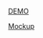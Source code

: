 [DEMO](https://oggyrock.github.io/dash/)

[Mockup](https://www.figma.com/file/2aGujLSJ4fgTzMUx8aRm7u/eDashLight-Copy?node-id=0%3A1)

